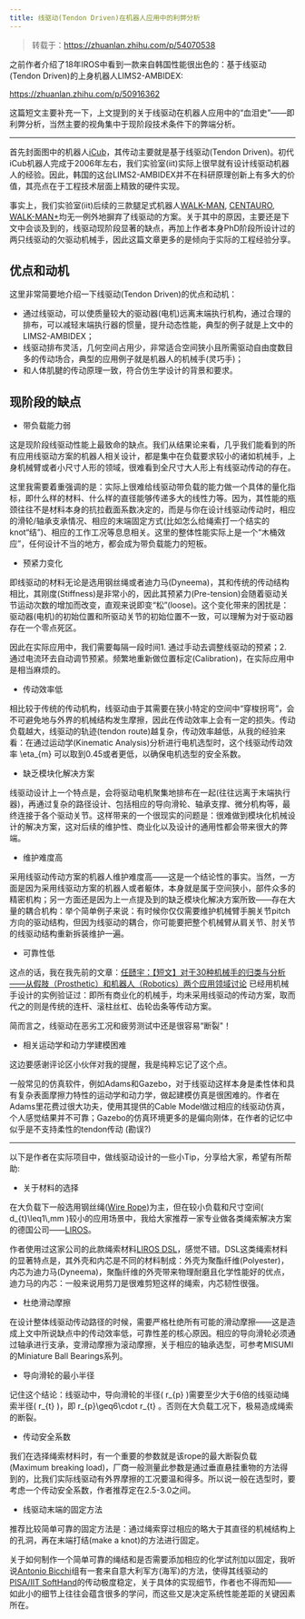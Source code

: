 ```yaml
---
title: 线驱动(Tendon Driven)在机器人应用中的利弊分析
---
```


> 转载于：<https://zhuanlan.zhihu.com/p/54070538>

之前作者介绍了18年IROS中看到一款来自韩国性能很出色的：基于线驱动(Tendon Driven)的上身机器人LIMS2-AMBIDEX:

<https://zhuanlan.zhihu.com/p/50916362>

这篇短文主要补充一下，上文提到的关于线驱动在机器人应用中的“血泪史”——即利弊分析，当然主要的视角集中于现阶段技术条件下的弊端分析。

---

首先封面图中的机器人[iCub][]，其传动主要就是基于线驱动(Tendon Driven)。初代iCub机器人完成于2006年左右，我们实验室(iit)实际上很早就有设计线驱动机器人的经验。因此，韩国的这台LIMS2-AMBIDEX并不在科研原理创新上有多大的价值，其亮点在于工程技术层面上精致的硬件实现。

事实上，我们实验室(iit)后续的三款腿足式机器人[WALK-MAN][], [CENTAURO][], [WALK-MAN+][WALK-MAN 1]均无一例外地摒弃了线驱动的方案。关于其中的原因，主要还是下文中会谈及到的，线驱动现阶段显著的缺点，再加上作者本身PhD阶段所设计过的两只线驱动的欠驱动机械手，因此这篇文章更多的是倾向于实际的工程经验分享。

## 优点和动机

这里非常简要地介绍一下线驱动(Tendon Driven)的优点和动机：

* 通过线驱动，可以使质量较大的驱动器(电机)远离末端执行机构，通过合理的排布，可以减轻末端执行器的惯量，提升动态性能，典型的例子就是上文中的LIMS2-AMBIDEX；
* 线驱动排布灵活，几何空间占用少，非常适合空间狭小且所需驱动自由度数目多的传动场合，典型的应用例子就是机器人的机械手(灵巧手)；
* 和人体肌腱的传动原理一致，符合仿生学设计的背景和要求。

## 现阶段的缺点

* 带负载能力弱

这是现阶段线驱动性能上最致命的缺点。我们从结果论来看，几乎我们能看到的所有应用线驱动方案的机器人相关设计，都是集中在负载要求较小的诸如机械手，上身机械臂或者小尺寸人形的领域，很难看到全尺寸大人形上有线驱动传动的存在。

这里我需要着重强调的是：实际上很难给线驱动带负载的能力做一个具体的量化指标，即什么样的材料、什么样的直径能够传递多大的线性力等。因为，其性能的瓶颈往往不是材料本身的抗拉截面系数决定的，而是与你在设计线驱动传动时，相应的滑轮/轴承支承情况、相应的末端固定方式(比如怎么给绳索打一个结实的knot“结”)、相应的工作工况等息息相关。这里的整体性能实际上是一个“木桶效应”，任何设计不当的地方，都会成为带负载能力的短板。

* 预紧力变化

即线驱动的材料无论是选用钢丝绳或者迪力马(Dyneema)，其和传统的传动结构相比，其刚度(Stiffness)是非常小的，因此其预紧力(Pre-tension)会随着驱动关节运动次数的增加而改变，直观来说即变“松”(loose)。这个变化带来的困扰是：驱动器(电机)的初始位置和所驱动关节的初始位置不一致，可以理解为对于驱动器存在一个零点死区。

因此在实际应用中，我们需要每隔一段时间1. 通过手动去调整线驱动的预紧；2. 通过电流环去自动调节预紧。频繁地重新做位置标定(Calibration)，在实际应用中是相当麻烦的。

* 传动效率低

相比较于传统的传动机构，线驱动由于其需要在狭小特定的空间中“穿梭拐弯”，会不可避免地与外界的机械结构发生摩擦，因此在传动效率上会有一定的损失。传动负载越大，线驱动的轨迹(tendon route)越复杂，传动效率越低，从我的经验来看：在通过运动学(Kinematic Analysis)分析进行电机选型时，这个线驱动传动效率 \\eta\_\{m\} 可以取到0.45或者更低，以确保电机选型的安全系数。

* 缺乏模块化解决方案

线驱动设计上一个特点是，会将驱动电机聚集地排布在一起(往往远离于末端执行器)，再通过复杂的路径设计、包括相应的导向滑轮、轴承支撑、微分机构等，最终连接于各个驱动关节。这样带来的一个很现实的问题是：很难做到模块化机械设计的解决方案，这对后续的维护性、商业化以及设计的通用性都会带来很大的弊端。

* 维护难度高

采用线驱动传动方案的机器人维护难度高——这是一个结论性的事实。当然，一方面是因为采用线驱动方案的机器人或者躯体，本身就是属于空间狭小，部件众多的精密机构；另一方面还是因为上一点提及到的缺乏模块化解决方案所致——存在大量的耦合机构：举个简单例子来说：有时候你仅仅需要维护机械臂手腕关节pitch方向的驱动结构，但因为线驱动的耦合，你可能要把整个机械臂从肩关节、肘关节的线驱动结构重新拆装维护一遍。

* 可靠性低

这点的话，我在我先前的文章：[任赜宇：【短文】对于30种机械手的归类与分析——从假肢（Prosthetic）和机器人（Robotics）两个应用领域讨论][30_Prosthetic_Robotics] 已经用机械手设计的实例验证过：即所有商业化的机械手，均未采用线驱动的传动方案，取而代之的则是传统的连杆、滚柱丝杠、齿轮齿条等传动方案。

简而言之，线驱动在恶劣工况和疲劳测试中还是很容易“断裂"！

* 相关运动学和动力学建模困难

这边要感谢评论区小伙伴对我的提醒，我是纯粹忘记了这个点。

一般常见的仿真软件，例如Adams和Gazebo，对于线驱动这样本身是柔性体和具有复杂表面摩擦力特性的运动学和动力学，做起建模仿真是很困难的。作者在Adams里花费过很大功夫，使用其提供的Cable Model做过相应的线驱动仿真，个人感觉结果并不可靠；Gazebo的仿真环境更多的是偏向刚体，在作者的记忆中似乎是不支持柔性的tendon传动 (勘误?)

---

以下是作者在实际项目中，做线驱动设计的一些小Tip，分享给大家，希望有所帮助:

* 关于材料的选择

在大负载下一般选用钢丝绳([Wire Rope][])为主，但在较小负载和尺寸空间( d\_\{t\}\\leq1\\,mm )较小的应用场景中，我给大家推荐一家专业做各类绳索解决方案的德国公司——[LIROS][]。

作者使用过这家公司的此款绳索材料[LIROS DSL][]，感觉不错。DSL这类绳索材料的显著特点是，其外壳和内芯是不同的材料制成：外壳为聚酯纤维(Polyester)，内芯为迪力马(Dyneema)，聚酯纤维的外壳带来物理耐磨且化学性能好的优点，迪力马的内芯：一般来说用剪刀是很难剪短这样的绳索，内芯韧性很强。

* 杜绝滑动摩擦

在设计整体线驱动传动路径的时候，需要严格杜绝所有可能的滑动摩擦——这是造成上文中所说缺点中的传动效率低，可靠性差的核心原因。相应的导向滑轮必须通过轴承进行支承，变滑动摩擦为滚动摩擦，关于相应的轴承选型，可参考MISUMI的Miniature Ball Bearings系列。

* 导向滑轮的最小半径

记住这个结论：线驱动中，导向滑轮的半径( r\_\{p\} )需要至少大于6倍的线驱动绳索半径( r\_\{t\} )，即 r\_\{p\}\\geq6\\cdot r\_\{t\} 。否则在大负载工况下，极易造成绳索的断裂。

* 传动安全系数

我们在选择绳索材料时，有一个重要的参数就是该rope的最大断裂负载(Maximum breaking load)，厂商一般测量此参数是通过垂直悬挂重物的方法得到的，比我们实际线驱动有外界摩擦的工况要温和得多。所以说一般在选型时，要考虑一个传动安全系数，作者推荐定在2.5-3.0之间。

* 线驱动末端的固定方法

推荐比较简单可靠的固定方法是：通过绳索穿过相应的略大于其直径的机械结构上的孔洞，再在末端打结(make a knot)的方法进行固定。

关于如何制作一个简单可靠的绳结和是否需要添加相应的化学试剂加以固定，我听说[Antonio Bicchi][]组有一套来自意大利军方(海军)的方法，使得其线驱动的[PISA/IIT SoftHand][PISA_IIT SoftHand]的传动极度稳定，关于具体的实现细节，作者也不得而知——如此小的细节上往往会蕴含很多的学问，而这些又是决定系统性能差距的关键因素所在。

[iCub]: https://link.zhihu.com/?target=https%3A//en.wikipedia.org/wiki/ICub
[WALK-MAN]: https://link.zhihu.com/?target=https%3A//www.walk-man.eu/
[CENTAURO]: https://link.zhihu.com/?target=https%3A//www.centauro-project.eu/
[WALK-MAN 1]: https://link.zhihu.com/?target=https%3A//cogimon.eu/cognitive-interaction-motion-cogimon
[30_Prosthetic_Robotics]: https://zhuanlan.zhihu.com/p/36211266
[Wire Rope]: https://link.zhihu.com/?target=https%3A//en.wikipedia.org/wiki/Wire_rope
[LIROS]: https://link.zhihu.com/?target=https%3A//www.liros.com/index.php%3Fid%3D2%26L%3D1
[LIROS DSL]: https://link.zhihu.com/?target=https%3A//www.liros.com/en/products/productfinder/details/detail/liros-dsl.html
[Antonio Bicchi]: https://link.zhihu.com/?target=https%3A//scholar.google.com/citations%3Fuser%3DBmuft6wAAAAJ%26hl%3Den
[PISA_IIT SoftHand]: https://link.zhihu.com/?target=https%3A//www.youtube.com/watch%3Fv%3Dfsg-6y1KKnw
